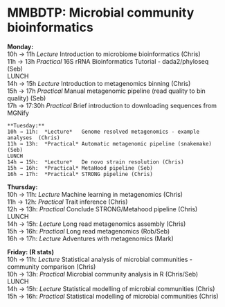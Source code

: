 # MMBDTP: Microbial community bioinformatics

**Monday:**  
	10h → 11h	*Lecture*	Introduction to microbiome bioinformatics (Chris)  
	11h → 13h	*Practical*	16S rRNA Bioinformatics Tutorial - dada2/phyloseq (Seb)  
	LUNCH  
	14h → 15h	*Lecture*	Introduction to metagenomics binning (Chris)  
	15h → 17h	*Practical*	Manual metagenomic pipeline (read quality to bin quality) (Seb)  
	17h → 17:30h	*Practical*        	Brief introduction to downloading sequences from MGNify  

	**Tuesday:**  
	10h → 11h: 	*Lecture*	Genome resolved metagenomics - example analyses  (Chris)  
	11h → 13h:	*Practical*	Automatic metagenomic pipeline (snakemake) (Seb)  
	LUNCH  
	14h → 15h: 	*Lecture*	De novo strain resolution (Chris)  
	15h → 16h:	*Practical*	MetaHood pipeline (Seb)  
	16h → 17h:	*Practical*	STRONG pipeline (Chris)  

**Thursday:**  
	10h → 11h: 	*Lecture*	Machine learning in metagenomics (Chris)  
	11h → 12h:	*Practical*	Trait inference (Chris)  
	12h → 13h:     *Practical*         Conclude STRONG/Metahood pipeline (Chris)  
	LUNCH  
	14h → 15h:	*Lecture*	Long read metagenomics assembly (Chris)  
	15h → 16h: 	*Practical*	Long read metagenomics (Rob/Seb)  
	16h → 17h:    *Lecture*           Adventures with metagenomics (Mark)  

**Friday: (R stats)**  
	10h → 11h: 	*Lecture*         Statistical analysis of microbial communities - community comparison (Chris)  
	10h → 13h:   *Practical*          Microbial community analysis in R (Chris/Seb)  
	LUNCH  
	14h → 15h: *Lecture*             Statistical modelling of microbial communities (Chris)  
	15h → 16h: *Practical*           Statistical modelling of microbial communities (Chris)
